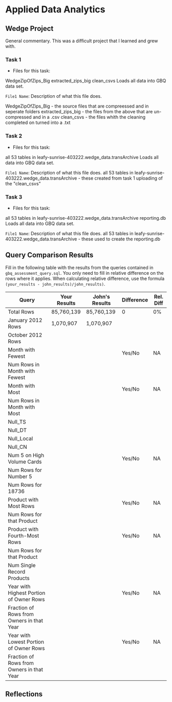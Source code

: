 
# Applied Data Analytics

## Wedge Project

<!-- Any general commentary you'd like to say about the project --> 
General commentary.  This was a difficult project that I learned and grew with.

### Task 1

* Files for this task: 
<!--  List of file or files here  --> 
WedgeZipOfZips_Big
extracted_zips_big
clean_csvs
Loads all data into GBQ data set.

`File1 Name`: 
Description of what this file does.

WedgeZipOfZips_Big - the source files that are compreessed and in seperate folders
extracted_zips_big - the files from the above that are un-compressed and in a .csv
clean_csvs - the files whith the cleaning completed on turned into a .txt



### Task 2

* Files for this task: 
<!--  List of file or files here  --> 
all 53  tables in leafy-sunrise-403222.wedge_data.transArchive
Loads all data into GBQ data set.

`File1 Name`: 
Description of what this file does.
all 53  tables in leafy-sunrise-403222.wedge_data.transArchive - these created from task 1 uploading of the "clean_csvs"
<!--  Repeat for each file  --> 
	

### Task 3

* Files for this task: 
<!--  List of file or files here  --> 
all 53  tables in leafy-sunrise-403222.wedge_data.transArchive
reporting.db
Loads all data into GBQ data set.

`File1 Name`: 
Description of what this file does.
all 53  tables in leafy-sunrise-403222.wedge_data.transArchive - these used to create the reporting.db
<!--  Repeat for each file  --> 


## Query Comparison Results

Fill in the following table with the results from the 
queries contained in `gbq_assessment_query.sql`. You only
need to fill in relative difference on the rows where it applies. 
When calculating relative difference, use the formula 
` (your_results - john_results)/john_results)`. 



|  Query  |  Your Results  |  John's Results | Difference | Rel. Diff | 
|---|---|---|---|---|
| Total Rows  |85,760,139|85,760,139|0|0%|
| January 2012 Rows  |1,070,907|1,070,907|   |   |
| October 2012 Rows  |   |   |   |   |
| Month with Fewest  |   |   | Yes/No  | NA  |
| Num Rows in Month with Fewest  |   |   |   |   |
| Month with Most  |   |   | Yes/No  | NA  |
| Num Rows in Month with Most  |   |   |   |   |
| Null_TS  |   |   |   |   |
| Null_DT  |   |   |   |   |
| Null_Local  |   |   |   |   |
| Null_CN  |   |   |   |   |
| Num 5 on High Volume Cards  |   |   | Yes/No  | NA  |
|  Num Rows for Number 5 |   |   |   |   |
| Num Rows for 18736  |   |   |   |   |
| Product with Most Rows  |   |   | Yes/No  | NA  |
| Num Rows for that Product  |   |   |   |   |
| Product with Fourth-Most Rows  |   |   | Yes/No  | NA  |
| Num Rows for that Product  |   |   |   |   |
| Num Single Record Products  |   |   |   |   |
| Year with Highest Portion of Owner Rows  |   |   | Yes/No  | NA |
| Fraction of Rows from Owners in that Year  |   |   |   |   |
| Year with Lowest Portion of Owner Rows  |   |   | Yes/No  | NA |
| Fraction of Rows from Owners in that Year  |   |   |   |   |

## Reflections

<!-- I'd love to get 100-200 words on your experience doing the Wedge Project --> 
